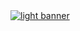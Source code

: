 <a href="https://github.com/roblesdotdev/roblesdotdev-www">
  <picture>
    <source
      alt="dark banner"
      srcset="https://user-images.githubusercontent.com/90198035/189511857-28819862-6eeb-419a-a0e8-05f6380ec516.jpg" 
      media="(prefers-color-scheme: dark)">
    <img 
      alt="light banner"
      src="https://user-images.githubusercontent.com/90198035/189512299-9a12bc0e-13df-42b1-b535-0002d0111b88.jpg">
  </picture>
</a>
